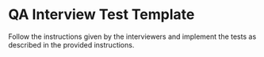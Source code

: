# QA Interview Test Template

Follow the instructions given by the interviewers and implement the tests as described in the provided instructions.